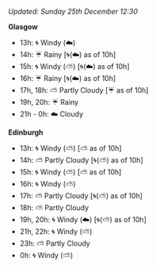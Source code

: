 *Updated: Sunday 25th December 12:30*

**Glasgow**

* 13h: :cyclone: Windy (:cloud:)
* 14h: :umbrella: Rainy [:cyclone:(:cloud:) as of 10h]
* 15h: :cyclone: Windy (:partly_sunny:) [:cyclone:(:cloud:) as of 10h]
* 16h: :umbrella: Rainy [:cyclone:(:cloud:) as of 10h]
* 17h, 18h: :partly_sunny: Partly Cloudy [:umbrella: as of 10h]
* 19h, 20h: :umbrella: Rainy
* 21h - 0h: :cloud: Cloudy

**Edinburgh**

* 13h: :cyclone: Windy (:partly_sunny:) [:partly_sunny: as of 10h]
* 14h: :partly_sunny: Partly Cloudy [:cyclone:(:partly_sunny:) as of 10h]
* 15h: :cyclone: Windy (:partly_sunny:) [:partly_sunny: as of 10h]
* 16h: :cyclone: Windy (:partly_sunny:)
* 17h: :partly_sunny: Partly Cloudy [:cyclone:(:partly_sunny:) as of 10h]
* 18h: :partly_sunny: Partly Cloudy
* 19h, 20h: :cyclone: Windy (:cloud:) [:cyclone:(:partly_sunny:) as of 10h]
* 21h, 22h: :cyclone: Windy (:partly_sunny:)
* 23h: :partly_sunny: Partly Cloudy
* 0h: :cyclone: Windy (:partly_sunny:)
